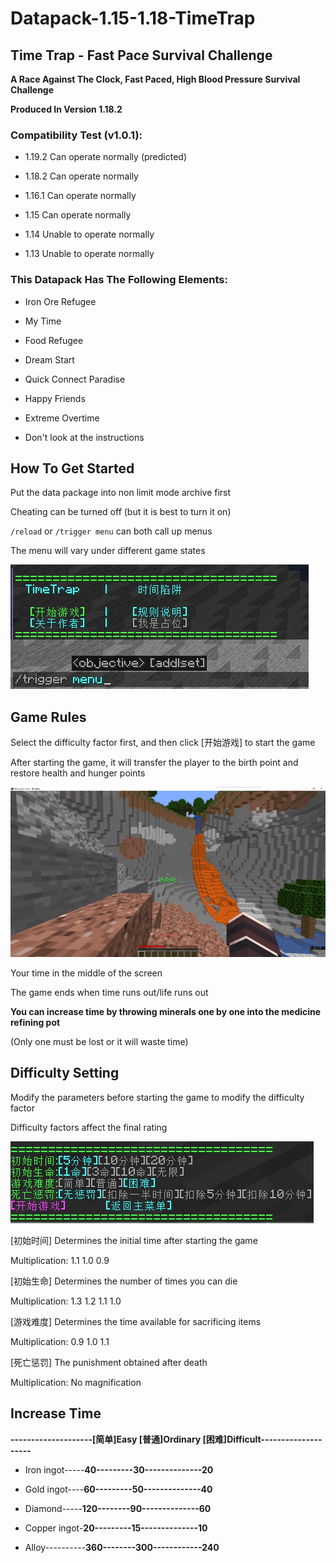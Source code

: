 # Datapack-1.15-1.18-TimeTrap
## Time Trap - Fast Pace Survival Challenge

**A Race Against The Clock, Fast Paced, High Blood Pressure Survival Challenge**

**Produced In Version 1.18.2**

### Compatibility Test (v1.0.1):

- 1.19.2 Can operate normally (predicted)

- 1.18.2 Can operate normally

- 1.16.1 Can operate normally

- 1.15 Can operate normally

- 1.14 Unable to operate normally

- 1.13 Unable to operate normally


### This Datapack Has The Following Elements:

- Iron Ore Refugee 

- My Time 

- Food Refugee 

- Dream Start

- Quick Connect Paradise

- Happy Friends

- Extreme Overtime

- Don't look at the instructions

## How To Get Started

Put the data package into non limit mode archive first

Cheating can be turned off (but it is best to turn it on)

` /reload ` or ` /trigger menu ` can both call up menus

The menu will vary under different game states

![1.png](images/1.png)

## Game Rules

Select the difficulty factor first, and then click [开始游戏] to start the game

After starting the game, it will transfer the player to the birth point and restore health and hunger points

![2.png](images/2.png)

Your time in the middle of the screen

The game ends when time runs out/life runs out

**You can increase time by throwing minerals one by one into the medicine refining pot**

(Only one must be lost or it will waste time)

## Difficulty Setting

Modify the parameters before starting the game to modify the difficulty factor

Difficulty factors affect the final rating

![3.png](images/3.png)

[初始时间] Determines the initial time after starting the game

Multiplication: 1.1 1.0 0.9

[初始生命] Determines the number of times you can die

Multiplication: 1.3 1.2 1.1 1.0

[游戏难度] Determines the time available for sacrificing items

Multiplication: 0.9 1.0 1.1

[死亡惩罚] The punishment obtained after death

Multiplication: No magnification

## Increase Time

**--------------------[简单]Easy [普通]Ordinary [困难]Difficult--------------------**

- Iron ingot-----**40---------30--------------20**

- Gold ingot----**60---------50--------------40**

- Diamond-----**120--------90--------------60**

- Copper ingot-**20---------15--------------10**

- Alloy----------**360--------300------------240**
